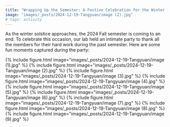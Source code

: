 ```yaml
---
title: "Wrapping Up the Semester: A Festive Celebration for the Winter Solstice"
image: "images/_posts/2024-12-19-Tangyuan/image (2).jpg"
# tags: activity
---
```

As the winter solstice approaches, the 2024 Fall semester is coming to an end. To celebrate this occasion, our lab held an intimate party to thank all the members for their hard work during the past semester. 
Here are some fun moments captured during the party:

{%
  include figure.html
  image="images/_posts/2024-12-19-Tangyuan/image (1).jpg"
%}
{%
  include figure.html
  image="images/_posts/2024-12-19-Tangyuan/image (2).jpg"
%}
{%
  include figure.html
  image="images/_posts/2024-12-19-Tangyuan/image (3).jpg"
%}
{%
  include figure.html
  image="images/_posts/2024-12-19-Tangyuan/image (4).jpg"
%}
{%
  include figure.html
  image="images/_posts/2024-12-19-Tangyuan/image (5).jpg"
%}
{%
  include figure.html
  image="images/_posts/2024-12-19-Tangyuan/image (6).jpg"
%}
{%
  include figure.html
  image="images/_posts/2024-12-19-Tangyuan/image (7).jpg"
%}
{%
  include figure.html
  image="images/_posts/2024-12-19-Tangyuan/image (8).jpg"
%}
{%
  include figure.html
  image="images/_posts/2024-12-19-Tangyuan/image (9).jpg"
%}
